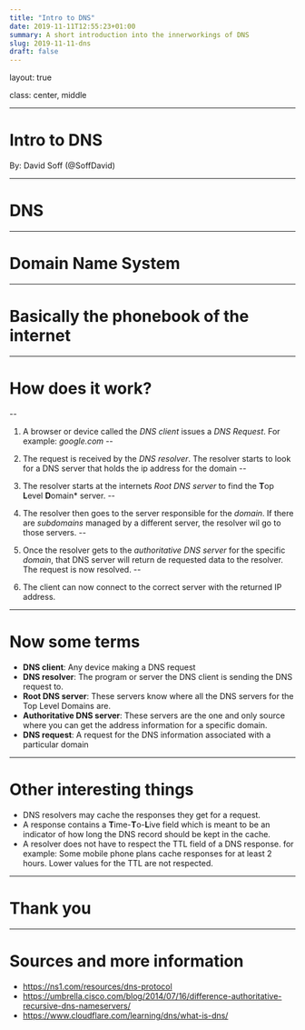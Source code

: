```yaml
---
title: "Intro to DNS"
date: 2019-11-11T12:55:23+01:00
summary: A short introduction into the innerworkings of DNS
slug: 2019-11-11-dns
draft: false
---
```

layout: true

class: center, middle

---

# Intro to DNS

By: David Soff (@SoffDavid)

---

# DNS

---

# **D**omain **N**ame **S**ystem

---

# Basically the phonebook of the internet

---

# How does it work?

--

1. A browser or device called the *DNS client* issues a *DNS Request*. For example: *google.com*
--

2. The request is received by the *DNS resolver*. The resolver starts to look for a DNS server that holds the ip address for the domain
--

3. The resolver starts at the internets *Root DNS server* to find the **T**op **L**evel **D**omain* server.
--

4. The resolver then goes to the server responsible for the *domain*. If there are *subdomains* managed by a different server, the resolver wil go to those servers.
--

5. Once the resolver gets to the *authoritative DNS server* for the specific *domain*, that DNS server will return de requested data to the resolver. The request is now resolved.
--

6. The client can now connect to the correct server with the returned IP address.

---

# Now some terms

- **DNS client**: Any device making a DNS request
- **DNS resolver**: The program or server the DNS client is sending the DNS request to.
- **Root DNS server**: These servers know where all the DNS servers for the Top Level Domains are.
- **Authoritative DNS server**: These servers are the one and only source where you can get the address information for a specific domain.
- **DNS request**: A request for the DNS information associated with a particular domain

---

# Other interesting things

- DNS resolvers may cache the responses they get for a request.
- A response contains a **T**ime-**T**o-**L**ive field which is meant to be an indicator of how long the DNS record should be kept in the cache.
- A resolver does not have to respect the TTL field of a DNS response. for example: Some mobile phone plans cache responses for at least 2 hours. Lower values for the TTL are not respected.

---

# Thank you

---

# Sources and more information

- <https://ns1.com/resources/dns-protocol>
- <https://umbrella.cisco.com/blog/2014/07/16/difference-authoritative-recursive-dns-nameservers/>
- <https://www.cloudflare.com/learning/dns/what-is-dns/>
